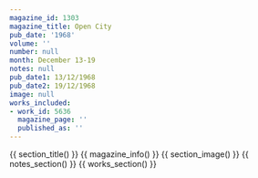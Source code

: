```yaml
---
magazine_id: 1303
magazine_title: Open City
pub_date: '1968'
volume: ''
number: null
month: December 13-19
notes: null
pub_date1: 13/12/1968
pub_date2: 19/12/1968
image: null
works_included:
- work_id: 5636
  magazine_page: ''
  published_as: ''
---
```


{{ section_title() }}
{{ magazine_info() }}
{{ section_image() }}
{{ notes_section() }}
{{ works_section() }}
